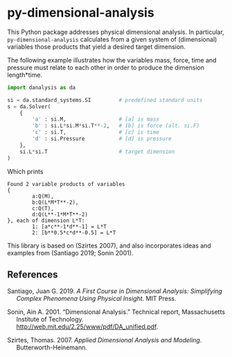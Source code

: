 # py-dimensional-analysis

This Python package addresses physical dimensional analysis. In
particular, `py-dimensional-analysis` calculates from a given system of
(dimensional) variables those products that yield a desired target
dimension.

The following example illustrates how the variables mass, force, time
and pressure must relate to each other in order to produce the dimension
length\*time.

``` python
import danalysis as da

si = da.standard_systems.SI         # predefined standard units
s = da.Solver(
    {
        'a' : si.M,                 # [a] is mass
        'b' : si.L*si.M*si.T**-2,   # [b] is force (alt. si.F)
        'c' : si.T,                 # [c] is time
        'd' : si.Pressure           # [d] is pressure
    },
    si.L*si.T                       # target dimension
)
```

Which prints

    Found 2 variable products of variables
    {
            a:Q(M),
            b:Q(L*M*T**-2),
            c:Q(T),
            d:Q(L**-1*M*T**-2)
    }, each of dimension L*T:
            1: [a*c**-1*d**-1] = L*T
            2: [b**0.5*c*d**-0.5] = L*T

This library is based on (Szirtes 2007), and also incorporates ideas and
examples from (Santiago 2019; Sonin 2001).

## References

<div id="refs" class="references csl-bib-body hanging-indent">

<div id="ref-santiago2019first" class="csl-entry">

Santiago, Juan G. 2019. *A First Course in Dimensional Analysis:
Simplifying Complex Phenomena Using Physical Insight*. MIT Press.

</div>

<div id="ref-sonin2001dimensional" class="csl-entry">

Sonin, Ain A. 2001. “Dimensional Analysis.” Technical report,
Massachusetts Institute of Technology.
<http://web.mit.edu/2.25/www/pdf/DA_unified.pdf>.

</div>

<div id="ref-szirtes2007applied" class="csl-entry">

Szirtes, Thomas. 2007. *Applied Dimensional Analysis and Modeling*.
Butterworth-Heinemann.

</div>

</div>
